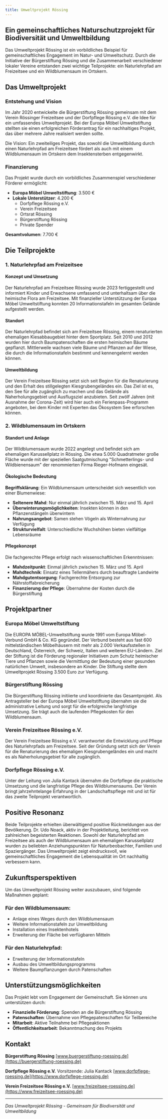 ```yaml
---
title: Umweltprojekt Rössing
---
```


## Ein gemeinschaftliches Naturschutzprojekt für Biodiversität und Umweltbildung

Das Umweltprojekt Rössing ist ein vorbildliches Beispiel für gemeinschaftliches Engagement im Natur- und Umweltschutz. Durch die Initiative der Bürgerstiftung Rössing und die Zusammenarbeit verschiedener lokaler Vereine entstanden zwei wichtige Teilprojekte: ein Naturlehrpfad am Freizeitsee und ein Wildblumensaum im Ortskern.

## Das Umweltprojekt

### Entstehung und Vision

Im Jahr 2020 entwickelte die Bürgerstiftung Rössing gemeinsam mit dem Verein Rössinger Freizeitsee und der Dorfpflege Rössing e.V. die Idee für ein umfassendes Umweltprojekt. Bei der Europa Möbel Umweltstiftung stellten sie einen erfolgreichen Förderantrag für ein nachhaltiges Projekt, das über mehrere Jahre realisiert werden sollte.

Die Vision: Ein zweiteiliges Projekt, das sowohl die Umweltbildung durch einen Naturlehrpfad am Freizeitsee fördert als auch mit einem Wildblumensaum im Ortskern dem Insektensterben entgegenwirkt.

### Finanzierung

Das Projekt wurde durch ein vorbildliches Zusammenspiel verschiedener Förderer ermöglicht:

- **Europa Möbel Umweltstiftung**: 3.500 €
- **Lokale Unterstützer**: 4.200 €
  - Dorfpflege Rössing e.V.
  - Verein Freizeitsee
  - Ortsrat Rössing
  - Bürgerstiftung Rössing
  - Private Spender

**Gesamtvolumen**: 7.700 €

## Die Teilprojekte

### 1. Naturlehrpfad am Freizeitsee

#### Konzept und Umsetzung

Der Naturlehrpfad am Freizeitsee Rössing wurde 2023 fertiggestellt und informiert Kinder und Erwachsene umfassend und unterhaltsam über die heimische Flora am Freizeitsee. Mit finanzieller Unterstützung der Europa Möbel Umweltstiftung konnten 20 Informationstafeln im gesamten Gelände aufgestellt werden.

#### Standort

Der Naturlehrpfad befindet sich am Freizeitsee Rössing, einem renaturierten ehemaligen Kiesabbaugebiet hinter dem Sportplatz. Seit 2010 und 2012 wurden hier durch Baumpatenschaften die ersten heimischen Bäume gepflanzt. Mittlerweile wachsen viele Bäume und Pflanzen auf der Wiese, die durch die Informationstafeln bestimmt und kennengelernt werden können.

#### Umweltbildung

Der Verein Freizeitsee Rössing setzt sich seit Beginn für die Renaturierung und den Erhalt des stillgelegten Kiesgrubengeländes ein. Das Ziel ist es, den See für alle zugänglich zu machen und das Gelände als Naherholungsgebiet und Ausflugsziel anzubieten. Seit zwölf Jahren (mit Ausnahme der Corona-Zeit) wird hier auch ein Ferienpass-Programm angeboten, bei dem Kinder mit Experten das Ökosystem See erforschen können.

### 2. Wildblumensaum im Ortskern

#### Standort und Anlage

Der Wildblumensaum wurde 2022 angelegt und befindet sich am ehemaligen Karussellplatz in Rössing. Die etwa 5.000 Quadratmeter große Fläche wurde mit der speziellen Saatgutmischung "Schmetterlings- und Wildbienensaum" der renommierten Firma Rieger-Hofmann eingesät.

#### Ökologische Bedeutung

**Begriffsklärung**: Ein Wildblumensaum unterscheidet sich wesentlich von einer Blumenwiese:
- **Seltenere Mahd**: Nur einmal jährlich zwischen 15. März und 15. April
- **Überwinterungsmöglichkeiten**: Insekten können in den Pflanzenstängeln überwintern
- **Nahrungsangebot**: Samen stehen Vögeln als Winternahrung zur Verfügung
- **Strukturvielfalt**: Unterschiedliche Wuchshöhen bieten vielfältige Lebensräume

#### Pflegekonzept

Die fachgerechte Pflege erfolgt nach wissenschaftlichen Erkenntnissen:
- **Mahdzeitpunkt**: Einmal jährlich zwischen 15. März und 15. April
- **Mahdtechnik**: Einsatz eines Tellermähers durch beauftragte Landwirte
- **Mahdgutentsorgung**: Fachgerechte Entsorgung zur Nährstoffabreicherung
- **Finanzierung der Pflege**: Übernahme der Kosten durch die Bürgerstiftung

## Projektpartner

### Europa Möbel Umweltstiftung

Die EUROPA MÖBEL-Umweltstiftung wurde 1991 vom Europa Möbel-Verbund GmbH & Co. KG gegründet. Der Verbund besteht aus fast 600 mittelständischen Möbelhäusern mit mehr als 2.000 Verkaufsstellen in Deutschland, Österreich, der Schweiz, Italien und weiteren EU-Ländern. Ziel der Stiftung ist die Förderung regionaler Initiativen zum Schutz heimischer Tiere und Pflanzen sowie die Vermittlung der Bedeutung einer gesunden natürlichen Umwelt, insbesondere an Kinder. Die Stiftung stellte dem Umweltprojekt Rössing 3.500 Euro zur Verfügung.

### Bürgerstiftung Rössing

Die Bürgerstiftung Rössing initiierte und koordinierte das Gesamtprojekt. Als Antragsteller bei der Europa Möbel Umweltstiftung übernahm sie die administrative Leitung und sorgt für die erfolgreiche langfristige Umsetzung. Sie trägt auch die laufenden Pflegekosten für den Wildblumensaum.

### Verein Freizeitsee Rössing e.V.

Der Verein Freizeitsee Rössing e.V. verantwortet die Entwicklung und Pflege des Naturlehrpfads am Freizeitsee. Seit der Gründung setzt sich der Verein für die Renaturierung des ehemaligen Kiesgrubengeländes ein und macht es als Naherholungsgebiet für alle zugänglich.

### Dorfpflege Rössing e.V.

Unter der Leitung von Julia Kantack übernahm die Dorfpflege die praktische Umsetzung und die langfristige Pflege des Wildblumensaums. Der Verein bringt jahrzehntelange Erfahrung in der Landschaftspflege mit und ist für das zweite Teilprojekt verantwortlich.

## Positive Resonanz

Beide Teilprojekte erhielten überwältigend positive Rückmeldungen aus der Bevölkerung. Dr. Udo Noack, aktiv in der Projektleitung, berichtet von zahlreichen begeisterten Reaktionen. Sowohl der Naturlehrpfad am Freizeitsee als auch der Wildblumensaum am ehemaligen Karussellplatz wurden zu beliebten Anziehungspunkten für Naturbeobachter, Familien und Spaziergänger. Das Umweltprojekt zeigt eindrucksvoll, wie gemeinschaftliches Engagement die Lebensqualität im Ort nachhaltig verbessern kann.

## Zukunftsperspektiven

Um das Umweltprojekt Rössing weiter auszubauen, sind folgende Maßnahmen geplant:

### Für den Wildblumensaum:
- Anlage eines Weges durch den Wildblumensaum
- Weitere Informationstafeln zur Umweltbildung
- Installation eines Insektenhotels
- Erweiterung der Fläche bei verfügbaren Mitteln

### Für den Naturlehrpfad:
- Erweiterung der Informationstafeln
- Ausbau des Umweltbildungsprogramms
- Weitere Baumpflanzungen durch Patenschaften

## Unterstützungsmöglichkeiten

Das Projekt lebt vom Engagement der Gemeinschaft. Sie können uns unterstützen durch:

- **Finanzielle Förderung**: Spenden an die Bürgerstiftung Rössing
- **Patenschaften**: Übernahme von Pflegepatenschaften für Teilbereiche
- **Mitarbeit**: Aktive Teilnahme bei Pflegeaktionen
- **Öffentlichkeitsarbeit**: Bekanntmachung des Projekts

## Kontakt

**Bürgerstiftung Rössing**
[www.buergerstiftung-roessing.de](https://buergerstiftung-roessing.de)

**Dorfpflege Rössing e.V.**
Vorsitzende: Julia Kantack
[www.dorfpflege-roessing.de](https://www.dorfpflege-roessing.de)

**Verein Freizeitsee Rössing e.V.**
[www.freizeitsee-roessing.de](https://www.freizeitsee-roessing.de)

---

*Das Umweltprojekt Rössing - Gemeinsam für Biodiversität und Umweltbildung*